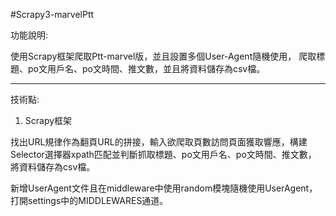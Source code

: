#Scrapy3-marvelPtt

功能說明: 

使用Scrapy框架爬取Ptt-marvel版，並且設置多個User-Agent隨機使用，
爬取標題、po文用戶名、po文時間、推文數，並且將資料儲存為csv檔。

------------------------------------------------------------------
技術點:
1. Scrapy框架

  找出URL規律作為翻頁URL的拼接，輸入欲爬取頁數訪問頁面獲取響應，構建Selector選擇器xpath匹配並判斷抓取標題、po文用戶名、po文時間、推文數，
  將資料儲存為csv檔。
  
  新增UserAgent文件且在middleware中使用random模塊隨機使用UserAgent，打開settings中的MIDDLEWARES通道。


